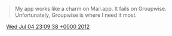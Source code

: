 > My app works like a charm on Mail\.app\. It fails on Groupwise\. Unfortunately, Groupwise is where I need it most\.

<img src="../../media/tweet.ico" width="12" /> [Wed Jul 04 23:09:38 +0000 2012](https://twitter.com/DromerDenker/status/220655637539979265)